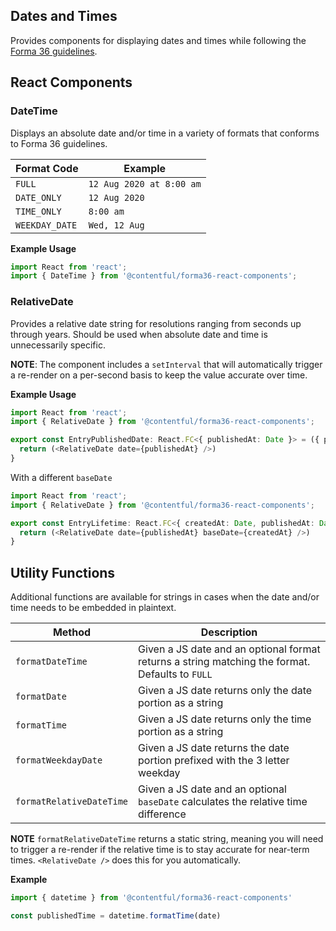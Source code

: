 ## Dates and Times

Provides components for displaying dates and times while following the [Forma 36 guidelines](https://f36.contentful.com/guidelines/date-and-time/).

## React Components

### DateTime

Displays an absolute date and/or time in a variety of formats that conforms to Forma 36 guidelines.

| Format Code | Example |
| ---- | ---- |
| `FULL` | `12 Aug 2020 at 8:00 am` |
| `DATE_ONLY` | `12 Aug 2020` |
| `TIME_ONLY` | `8:00 am` |
| `WEEKDAY_DATE` | `Wed, 12 Aug` |

**Example Usage**

```ts
import React from 'react';
import { DateTime } from '@contentful/forma36-react-components';
```

### RelativeDate

Provides a relative date string for resolutions ranging from seconds up through years. Should be used when absolute date and time is unnecessarily specific.

**NOTE**: The component includes a `setInterval` that will automatically trigger a re-render on a per-second basis to keep the value accurate over time.

**Example Usage**

```ts
import React from 'react';
import { RelativeDate } from '@contentful/forma36-react-components';

export const EntryPublishedDate: React.FC<{ publishedAt: Date }> = ({ publishedAt }) => {
  return (<RelativeDate date={publishedAt} />)
}
```

With a different `baseDate`

```ts
import React from 'react';
import { RelativeDate } from '@contentful/forma36-react-components';

export const EntryLifetime: React.FC<{ createdAt: Date, publishedAt: Date }> = ({ createdAt, publishedAt }) => {
  return (<RelativeDate date={publishedAt} baseDate={createdAt} />)
}
```

## Utility Functions

Additional functions are available for strings in cases when the date and/or time needs to be embedded in plaintext.

| Method | Description |
| ---- | ---- |
| `formatDateTime` | Given a JS date and an optional format returns a string matching the format. Defaults to `FULL` |
| `formatDate` | Given a JS date returns only the date portion as a string |
| `formatTime` | Given a JS date returns only the time portion as a string |
| `formatWeekdayDate` | Given a JS date returns the date portion prefixed with the 3 letter weekday |
| `formatRelativeDateTime` | Given a JS date and an optional `baseDate` calculates the relative time difference |

**NOTE** `formatRelativeDateTime` returns a static string, meaning you will need to trigger a re-render if the relative time is to stay accurate for near-term times. `<RelativeDate />` does this for you automatically.

**Example**

```ts
import { datetime } from '@contentful/forma36-react-components'

const publishedTime = datetime.formatTime(date)
```
